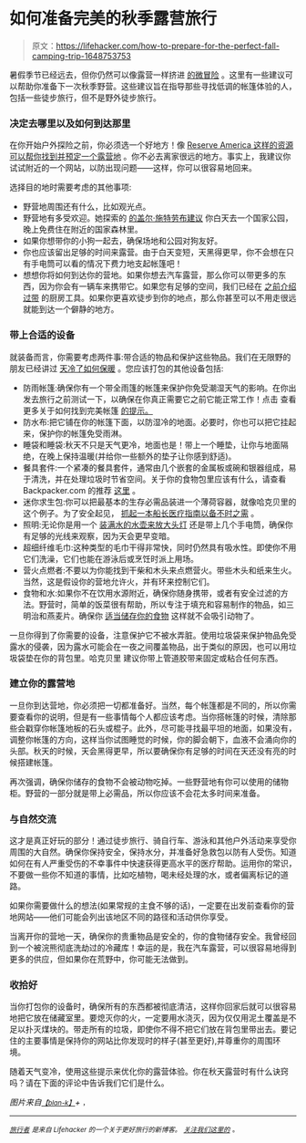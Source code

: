 # 如何准备完美的秋季露营旅行

> 原文：<https://lifehacker.com/how-to-prepare-for-the-perfect-fall-camping-trip-1648753753>

暑假季节已经远去，但你仍然可以像露营一样挤进 [的微冒险](https://lifehacker.com/book-a-microadventure-when-you-dont-have-time-to-trav-1613943684) 。这里有一些建议可以帮助你准备下一次秋季野营。这些建议旨在指导那些寻找低调的帐篷体验的人，包括一些徒步旅行，但不是野外徒步旅行。



### 决定去哪里以及如何到达那里

在你开始户外探险之前，你必须选一个好地方！像 [Reserve America 这样的资源可以帮你找到并预定一个露营地](https://lifehacker.com/reserve-america-lets-you-find-and-reserve-campsites-1603206220) 。你不必去离家很远的地方。事实上，我建议你试试附近的一个网站，以防出现问题——这样，你可以很容易地回来。

选择目的地时需要考虑的其他事项:

*   野营地周围还有什么，比如观光点。
*   野营地有多受欢迎。她探索的 [的盖尔·施特劳布建议](https://huckberry.com/journal/posts/fall-camping-tips-recipes-and-adventure-hacks-from-the-pros) 你白天去一个国家公园，晚上免费住在附近的国家森林里。
*   如果你想带你的小狗一起去，确保场地和公园对狗友好。
*   你也应该留出足够的时间来露营。由于白天变短，天黑得更早，你不会想在只有手电筒可以看的情况下费力地支起帐篷吧！
*   想想你将如何到达你的营地。如果你想去汽车露营，那么你可以带更多的东西，因为你会有一辆车来携带它。如果您有足够的空间，我们已经在 [之前介绍过带](http://wayfarer.lifehacker.com/the-most-important-kitchen-tools-to-bring-to-a-vacation-1613934137) 的厨房工具。如果你更喜欢徒步到你的地点，那么你甚至可以不用走很远就能到达一个僻静的地方。

### **带上合适的设备**

就装备而言，你需要考虑两件事:带合适的物品和保护这些物品。我们在无限野的朋友已经讲过 [天冷了如何保暖](https://gizmodo.com/how-to-stay-warm-when-its-cold-outside-1643473572) 。您应该打包的其他设备包括:

*   防雨帐篷:确保你有一个带全雨篷的帐篷来保护你免受潮湿天气的影响。在你出发去旅行之前测试一下，以确保在你真正需要它之前它能正常工作！点击 查看更多关于如何找到完美帐篷 [的提示。](https://indefinitelywild.gizmodo.com/how-to-find-the-perfect-tent-1624706473)
*   防水布:把它铺在你的帐篷下面，以防湿冷的地面。必要时，你也可以把它挂起来，保护你的帐篷免受雨淋。
*   睡袋和睡袋:秋天不只是天气更冷，地面也是！带上一个睡垫，让你与地面隔绝，在晚上保持温暖(并给你一些额外的垫子让你感到舒适)。
*   餐具套件:一个紧凑的餐具套件，通常由几个嵌套的金属板或碗和银器组成，易于清洗，并在处理垃圾时节省空间。关于你的食物包里应该有什么，请查看 Backpacker.com 的推荐 [这里](http://www.backpacker.com/view/photos/gear-photos/ultimate-mess-kit/#bp=0/img1) 。
*   迷你求生包:你可以把最基本的生存必需品装进一个薄荷容器，就像哈克贝里的这个例子。为了安全起见， [抓起一本船长医疗指南以备不时之需](http://lifehacker.com/ships-captains-medical-guide-is-an-emergency-manual-for-5789776) 。
*   照明:无论你是用一个 [装满水的水壶来放大头灯](http://lifehacker.com/make-an-ambient-lamp-out-of-a-milk-jug-5896796) 还是带上几个手电筒，确保你有足够的光线来观察，因为天会更早变暗。
*   超细纤维毛巾:这种类型的毛巾干得非常快，同时仍然具有吸水性。即使你不用它们洗澡，它们也能在游泳后或烹饪时派上用场。
*   营火点燃者:不要以为你能找到干柴和木头来点燃营火。带些木头和纸来生火。当然，这是假设你的营地允许火，并有环来控制它们。
*   食物和水:如果你不在饮用水源附近，确保你随身携带，或者有安全过滤的方法。野营时，简单的饭菜很有帮助，所以专注于填充和容易制作的物品，如三明治和燕麦片。确保你 [适当储存你的食物](http://www.rei.com/learn/expert-advice/food-handling-storage.html) 这样就不会吸引动物了。

一旦你得到了你需要的设备，注意保护它不被水弄脏。使用垃圾袋来保护物品免受露水的侵袭，因为露水可能会在一夜之间覆盖物品，出于类似的原因，也可以用垃圾袋垫在你的背包里。哈克贝里 建议你带上管道胶带来固定或粘合任何东西。

### 建立你的露营地

一旦你到达营地，你必须把一切都准备好。当然，每个帐篷都是不同的，所以你需要查看你的说明，但是有一些事情每个人都应该考虑。当你搭帐篷的时候，清除那些会戳穿你帐篷地板的石头或棍子。此外，尽可能寻找最平坦的地面，如果没有，调整你帐篷的方向，这样当你试图睡觉的时候，你的脚会朝下，血液不会涌向你的头部。秋天的时候，天会黑得更早，所以要确保你有足够的时间在天还没有亮的时候搭建帐篷。

再次强调，确保你储存的食物不会被动物吃掉。一些野营地有你可以使用的储物柜。野营的一部分就是带上必需品，所以你应该不会花太多时间来准备。

### **与自然交流**

这才是真正好玩的部分！通过徒步旅行、骑自行车、游泳和其他户外活动来享受你周围的大自然。确保你保持安全，保持水分，并准备好急救包以防有人受伤。知道如何在有人严重受伤的不幸事件中快速获得更高水平的医疗帮助。运用你的常识，不要做一些你不知道的事情，比如吃植物，喝未经处理的水，或者偏离标记的道路。

如果你需要做什么的想法(如果常规的主食不够的话)，一定要在出发前查看你的营地网站——他们可能会列出该地区不同的路径和活动供你享受。

当离开你的营地一天，确保你的贵重物品是安全的，你的食物储存安全。我曾经回到一个被浣熊彻底洗劫过的冷藏库！幸运的是，我在汽车露营，可以很容易地得到更多的供应，但如果你在荒野中，你可能无法做到。

### **收拾好**

当你打包你的设备时，确保所有的东西都被彻底清洁，这样你回家后就可以很容易地把它放在储藏室里。要熄灭你的火，一定要用水浇灭，因为仅仅用泥土覆盖是不足以扑灭煤块的。带走所有的垃圾，即使你不得不把它们放在背包里带出去。要记住的主要事情是保持你的网站比你发现时的样子(甚至更好),并尊重你的周围环境。

随着天气变冷，使用这些提示来优化你的露营体验。你在秋天露营时有什么诀窍吗？请在下面的评论中告诉我们它们是什么。

*图片来自*[<small>*【blan-k】*</small>](http://www.shutterstock.com/pic.mhtml?id=214161643&src=id)*+* [<small></small>](https://www.flickr.com/photos/brettneilson/15240872191/)*<small>*，*</small>*

* * *

*[<small>*旅行者*</small>](http://wayfarer.lifehacker.com/) <small>*是来自 Lifehacker 的一个关于更好旅行的新博客。*</small> [<small>*关注我们这里的*</small>](https://twitter.com/WayfarerLH) <small>*。*</small>*